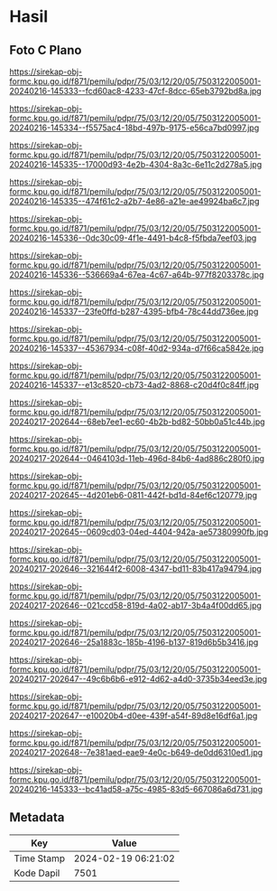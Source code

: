 # Hasil

## Foto C Plano

https://sirekap-obj-formc.kpu.go.id/f871/pemilu/pdpr/75/03/12/20/05/7503122005001-20240216-145333--fcd60ac8-4233-47cf-8dcc-65eb3792bd8a.jpg

https://sirekap-obj-formc.kpu.go.id/f871/pemilu/pdpr/75/03/12/20/05/7503122005001-20240216-145334--f5575ac4-18bd-497b-9175-e56ca7bd0997.jpg

https://sirekap-obj-formc.kpu.go.id/f871/pemilu/pdpr/75/03/12/20/05/7503122005001-20240216-145335--17000d93-4e2b-4304-8a3c-6e11c2d278a5.jpg

https://sirekap-obj-formc.kpu.go.id/f871/pemilu/pdpr/75/03/12/20/05/7503122005001-20240216-145335--474f61c2-a2b7-4e86-a21e-ae49924ba6c7.jpg

https://sirekap-obj-formc.kpu.go.id/f871/pemilu/pdpr/75/03/12/20/05/7503122005001-20240216-145336--0dc30c09-4f1e-4491-b4c8-f5fbda7eef03.jpg

https://sirekap-obj-formc.kpu.go.id/f871/pemilu/pdpr/75/03/12/20/05/7503122005001-20240216-145336--536669a4-67ea-4c67-a64b-977f8203378c.jpg

https://sirekap-obj-formc.kpu.go.id/f871/pemilu/pdpr/75/03/12/20/05/7503122005001-20240216-145337--23fe0ffd-b287-4395-bfb4-78c44dd736ee.jpg

https://sirekap-obj-formc.kpu.go.id/f871/pemilu/pdpr/75/03/12/20/05/7503122005001-20240216-145337--45367934-c08f-40d2-934a-d7f66ca5842e.jpg

https://sirekap-obj-formc.kpu.go.id/f871/pemilu/pdpr/75/03/12/20/05/7503122005001-20240216-145337--e13c8520-cb73-4ad2-8868-c20d4f0c84ff.jpg

https://sirekap-obj-formc.kpu.go.id/f871/pemilu/pdpr/75/03/12/20/05/7503122005001-20240217-202644--68eb7ee1-ec60-4b2b-bd82-50bb0a51c44b.jpg

https://sirekap-obj-formc.kpu.go.id/f871/pemilu/pdpr/75/03/12/20/05/7503122005001-20240217-202644--0464103d-11eb-496d-84b6-4ad886c280f0.jpg

https://sirekap-obj-formc.kpu.go.id/f871/pemilu/pdpr/75/03/12/20/05/7503122005001-20240217-202645--4d201eb6-0811-442f-bd1d-84ef6c120779.jpg

https://sirekap-obj-formc.kpu.go.id/f871/pemilu/pdpr/75/03/12/20/05/7503122005001-20240217-202645--0609cd03-04ed-4404-942a-ae57380990fb.jpg

https://sirekap-obj-formc.kpu.go.id/f871/pemilu/pdpr/75/03/12/20/05/7503122005001-20240217-202646--321644f2-6008-4347-bd11-83b417a94794.jpg

https://sirekap-obj-formc.kpu.go.id/f871/pemilu/pdpr/75/03/12/20/05/7503122005001-20240217-202646--021ccd58-819d-4a02-ab17-3b4a4f00dd65.jpg

https://sirekap-obj-formc.kpu.go.id/f871/pemilu/pdpr/75/03/12/20/05/7503122005001-20240217-202646--25a1883c-185b-4196-b137-819d6b5b3416.jpg

https://sirekap-obj-formc.kpu.go.id/f871/pemilu/pdpr/75/03/12/20/05/7503122005001-20240217-202647--49c6b6b6-e912-4d62-a4d0-3735b34eed3e.jpg

https://sirekap-obj-formc.kpu.go.id/f871/pemilu/pdpr/75/03/12/20/05/7503122005001-20240217-202647--e10020b4-d0ee-439f-a54f-89d8e16df6a1.jpg

https://sirekap-obj-formc.kpu.go.id/f871/pemilu/pdpr/75/03/12/20/05/7503122005001-20240217-202648--7e381aed-eae9-4e0c-b649-de0dd6310ed1.jpg

https://sirekap-obj-formc.kpu.go.id/f871/pemilu/pdpr/75/03/12/20/05/7503122005001-20240216-145333--bc41ad58-a75c-4985-83d5-667086a6d731.jpg


## Metadata

| Key        | Value               |
| ---------- | ------------------- |
| Time Stamp | 2024-02-19 06:21:02 |
| Kode Dapil | 7501                |



